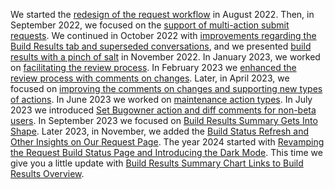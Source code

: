 We started the [redesign of the request workflow](/2022/08/15/request-workflow-redesign) in August 2022.
Then, in September 2022, we focused on the [support of multi-action submit requests](/2022/09/14/request-workflow-redesign-round-two).
We continued in October 2022 with [improvements regarding the Build Results tab and superseded conversations](/2022/10/24/request-workflow-redesign), and
we presented [build results with a pinch of salt](/2022/11/28/request-workflow-redesign) in November 2022.
In January 2023, we worked on [facilitating the review process](/2023/01/25/request-workflow-redesign).
In February 2023 we [enhanced the review process with comments on changes](/2023/03/07/request-workflow-redesign).
Later, in April 2023, we focused on [improving the comments on changes and supporting new types of actions](/2023/04/04/request-workflow-redesign).
In June 2023 we worked on [maintenance action types](/2023/06/01/request-workflow-redesign).
In July 2023 we introduced [Set Bugowner action and diff comments for non-beta users](/2023/07/11/request-workflow-redesign).
In September 2023 we focused on [Build Results Summary Gets Into Shape](/2023/09/08/request-workflow-redesign).
Later 2023, in November, we added the [Build Status Refresh and Other Insights on Our Request Page](/2023/11/30/introducing-build-status-refresh-and-other-insights-in-our-request-page).
The year 2024 started with [Revamping the Request Build Status Page and Introducing the Dark Mode](/2024/01/25/revamping-the-build-status-page-and-introducing-the-dark-mode).
This time we give you a little update with [Build Results Summary Chart Links to Build Results Overview](/2024/02/19/build-results-summary-chart-links-to-build-results).
